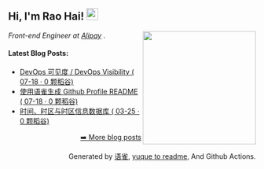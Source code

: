 <h2>Hi, I'm Rao Hai! <img src="https://github.githubassets.com/images/mona-whisper.gif" height="24" /></h2>
<img align='right' src="https://media.giphy.com/media/836HiJc7pgzy8iNXCn/giphy.gif" width="230" />
<p><em>Front-end Engineer at <a href="https://www.alipay.com/">Alipay</a> . </em>

<h4> Latest Blog Posts: </h4>

  - [DevOps 可见度 / DevOps Visibility ( 07-18 · 0 颗稻谷)](https://yuque.com/luchen/buzhou/dlgr68)
  - [使用语雀生成 Github Profile README ( 07-18 · 0 颗稻谷)](https://yuque.com/luchen/buzhou/qqi7hq)
  - [时间、时区与时区信息数据库 ( 03-25 · 0 颗稻谷)](https://yuque.com/luchen/buzhou/kr0rc3)


<p align="right"><a href="https://www.yuque.com/luchen/buzhou">➡️ More blog posts</a></p>
<p align="right">
  Generated by
  <a href="https://www.yuque.com">语雀</a>,
  <a href="https://github.com/marketplace/actions/yuque-to-readme">yuque to readme</a>,
  And Github Actions.
</p>
